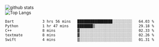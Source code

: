 ![github stats](https://github-readme-stats.vercel.app/api?username=AndreFerreira5&show_icons=true&theme=dark&count_private=true)
<br>
![Top Langs](https://github-readme-stats.vercel.app/api/top-langs/?username=AndreFerreira5&layout=compact&theme=dark)
<br>
<!--START_SECTION:waka-->

```txt
Dart             3 hrs 56 mins   ████████████████░░░░░░░░░   64.03 %
Python           1 hr 47 mins    ███████▒░░░░░░░░░░░░░░░░░   29.18 %
C++              8 mins          ▓░░░░░░░░░░░░░░░░░░░░░░░░   02.33 %
textmate         8 mins          ▓░░░░░░░░░░░░░░░░░░░░░░░░   02.26 %
Swift            4 mins          ▒░░░░░░░░░░░░░░░░░░░░░░░░   01.31 %
```

<!--END_SECTION:waka-->
